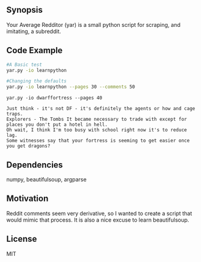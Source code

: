 ## Synopsis

Your Average Redditor (yar) is a small python script for scraping, and imitating, a subreddit.

## Code Example

```bash
#A Basic test
yar.py -io learnpython

#Changing the defaults
yar.py -io learnpython --pages 30 --comments 50
```

`yar.py -io dwarffortress --pages 40`

```
Just think - it's not DF - it's definitely the agents or how and cage traps.
Explorers - The Tombs It became necessary to trade with except for places you don't put a hotel in hell.
Oh wait, I think I'm too busy with school right now it's to reduce lag.
Some witnesses say that your fortress is seeming to get easier once you get dragons?
```

## Dependencies

numpy, beautifulsoup, argparse

## Motivation

Reddit comments seem very derivative, so I wanted to create a script that would mimic that process.
It is also a nice excuse to learn beautifulsoup.

## License

MIT
